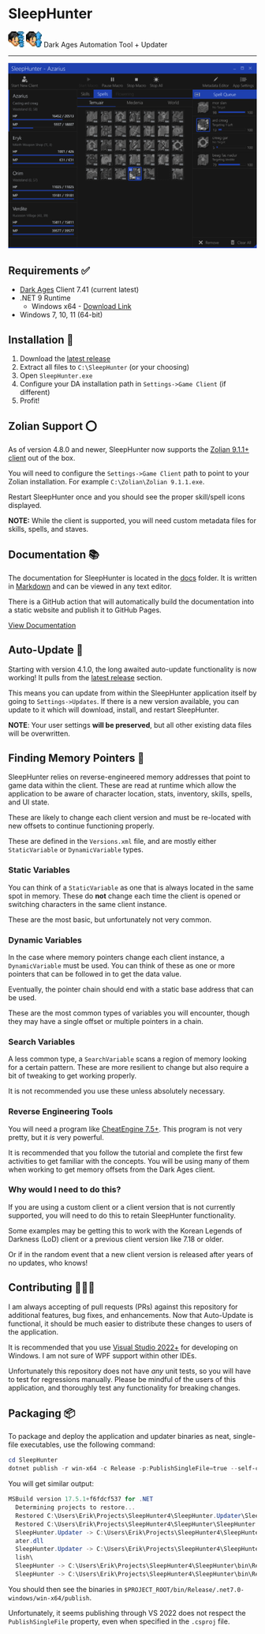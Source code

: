 
# SleepHunter
<img src="SleepHunter/SleepHunter.png" width=32 height=32/> <img src="SleepHunter.Updater/SleepHunter-Updater.png" width=32 height=32/>
Dark Ages Automation Tool + Updater

---

<img src="docs/src/screenshots/SleepHunter.png"/>

## Requirements ✅

- [Dark Ages](https://www.darkages.com) Client 7.41 (current latest)
- .NET 9 Runtime
    - Windows x64 - [Download Link](https://dotnet.microsoft.com/en-us/download/dotnet/thank-you/runtime-desktop-7.0.5-windows-x64-installer)
- Windows 7, 10, 11 (64-bit)

## Installation 💾

1. Download the [latest release](https://github.com/ewrogers/SleepHunter4/releases/)
2. Extract all files to `C:\SleepHunter` (or your choosing)
3. Open `SleepHunter.exe`
4. Configure your DA installation path in `Settings->Game Client` (if different)
5. Profit!

## Zolian Support ⭕

As of version 4.8.0 and newer, SleepHunter now supports the [Zolian 9.1.1+ client](https://www.thebucknetwork.com/Zolian) out of the box.

You will need to configure the `Settings->Game Client` path to point to your Zolian installation.
For example `C:\Zolian\Zolian 9.1.1.exe`.

Restart SleepHunter once and you should see the proper skill/spell icons displayed.

**NOTE:** While the client is supported, you will need custom metadata files for skills, spells, and staves.

## Documentation 📚

The documentation for SleepHunter is located in the [docs](./docs) folder.
It is written in [Markdown](https://www.markdownguide.org/) and can be viewed in any text editor.

There is a GitHub action that will automatically build the documentation into a static website and publish it to GitHub Pages.

[View Documentation](https://ewrogers.github.io/SleepHunter4/)

## Auto-Update 🔄

Starting with version 4.1.0, the long awaited auto-update functionality is now working!
It pulls from the [latest release](https://github.com/ewrogers/SleepHunter4/releases) section.

This means you can update from within the SleepHunter application itself by going to `Settings->Updates`.
If there is a new version available, you can update to it which will download, install, and restart SleepHunter.

**NOTE**: Your user settings **will be preserved**, but all other existing data files will be overwritten.

## Finding Memory Pointers 🔎

SleepHunter relies on reverse-engineered memory addresses that point to game data within the client.
These are read at runtime which allow the application to be aware of character location, stats, inventory, skills, spells, and UI state.

These are likely to change each client version and must be re-located with new offsets to continue functioning properly.

These are defined in the `Versions.xml` file, and are mostly either `StaticVariable` or `DynamicVariable` types.

### Static Variables

You can think of a `StaticVariable` as one that is always located in the same spot in memory.
These do **not** change each time the client is opened or switching characters in the same client instance.

These are the most basic, but unfortunately not very common.

### Dynamic Variables

In the case where memory pointers change each client instance, a `DynamicVariable` must be used.
You can think of these as one or more pointers that can be followed in to get the data value.

Eventually, the pointer chain should end with a static base address that can be used.

These are the most common types of variables you will encounter, though they may have a single offset or multiple pointers in a chain.

### Search Variables

A less common type, a `SearchVariable` scans a region of memory looking for a certain pattern.
These are more resilient to change but also require a bit of tweaking to get working properly.

It is not recommended you use these unless absolutely necessary.

### Reverse Engineering Tools

You will need a program like [CheatEngine 7.5+](https://github.com/cheat-engine/cheat-engine).
This program is not very pretty, but it *is* very powerful.

It is recommended that you follow the tutorial and complete the first few activities to get familiar with the concepts.
You will be using many of them when working to get memory offsets from the Dark Ages client.

### Why would I need to do this?

If you are using a custom client or a client version that is not currently supported, you will need to do this to retain SleepHunter functionality.

Some examples may be getting this to work with the Korean Legends of Darkness (LoD) client or a previous client version like 7.18 or older.

Or if in the random event that a new client version is released after years of no updates, who knows!

## Contributing 👨🏻‍💻

I am always accepting of pull requests (PRs) against this repository for additional features, bug fixes, and enhancements.
Now that Auto-Update is functional, it should be much easier to distribute these changes to users of the application.

It is recommended that you use [Visual Studio 2022+](https://visualstudio.microsoft.com/vs/0) for developing on Windows.
I am not sure of WPF support within other IDEs.

Unfortunately this repository does not have *any* unit tests, so you will have to test for regressions manually.
Please be mindful of the users of this application, and thoroughly test any functionality for breaking changes.

## Packaging 📦

To package and deploy the application and updater binaries as neat, single-file executables, use the following command:

```powershell
cd SleepHunter
dotnet publish -r win-x64 -c Release -p:PublishSingleFile=true --self-contained false

```

You will get similar output:

```powershell
MSBuild version 17.5.1+f6fdcf537 for .NET
  Determining projects to restore...
  Restored C:\Users\Erik\Projects\SleepHunter4\SleepHunter.Updater\SleepHunter.Updater.csproj (in 230 ms).
  Restored C:\Users\Erik\Projects\SleepHunter4\SleepHunter\SleepHunter.csproj (in 230 ms).
  SleepHunter.Updater -> C:\Users\Erik\Projects\SleepHunter4\SleepHunter.Updater\bin\Release\net7.0-windows\win-x64\Upd
  ater.dll
  SleepHunter.Updater -> C:\Users\Erik\Projects\SleepHunter4\SleepHunter.Updater\bin\Release\net7.0-windows\win-x64\pub
  lish\
  SleepHunter -> C:\Users\Erik\Projects\SleepHunter4\SleepHunter\bin\Release\net7.0-windows\win-x64\SleepHunter.dll
  SleepHunter -> C:\Users\Erik\Projects\SleepHunter4\SleepHunter\bin\Release\net7.0-windows\win-x64\publish\
```

You should then see the binaries in `$PROJECT_ROOT/bin/Release/.net7.0-windows/win-x64/publish`.

Unfortunately, it seems publishing through VS 2022 does not respect the `PublishSingleFile` property, even when specified in the `.csproj` file.
